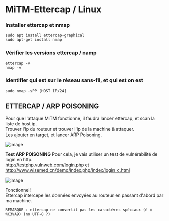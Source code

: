 # MiTM-Ettercap / Linux

### Installer ettercap et nmap

`sudo apt install ettercap-graphical`<br>
`sudo apt-get install nmap`


### Vérifier les versions ettercap / namp
`ettercap -v`<br>
`nmap -v`


### Identifier qui est sur le réseau sans-fil, et qui est on est
`sudo nmap -sPP [HOST IP/24]`

## ETTERCAP / ARP POISONING

Pour que l'attaque MiTM fonctionne, il faudra lancer ettercap, et scan la liste de host ip.<br>
Trouver l'ip du routeur et trouver l'ip de la machine à attaquer.<br>
Les ajouter en target, et lancer ARP Poisoning.

![image](https://user-images.githubusercontent.com/97962049/198290353-fe36b25d-71c0-43c3-9826-9493e056bea2.png)


**Test ARP POISONING**
Pour cela, je vais utiliser un test de vulnérabilité de login en http.<br>
http://testphp.vulnweb.com/login.php et http://www.wisemed.cn/demo/index.php/index/login_c.html<br>

![image](https://user-images.githubusercontent.com/97962049/198310862-af87b0c4-1030-4bae-b243-a440ed826466.png)

Fonctionnel!<br>
Ettercap intercepe les données envoyées au routeur en passant d'abord par ma machine.

`REMARQUE : ettercap ne convertit pas les caractères spéciaux (é = %C3%A9) (no UTF-8 ?)`
